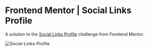 # Frontend Mentor | Social Links Profile

A solution to the [Social Links Profile](https://www.frontendmentor.io/challenges/social-links-profile-UG32l9m6dQ) challenge from Frontend Mentor.

![Social-Links-Profile](https://github.com/Smart-Ace-Designs/Astro-Social-Links-Profile/assets/132539186/88ff8a40-eee3-42cd-9c7d-afbfef9268c9)
